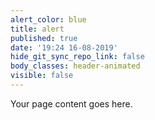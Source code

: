 ```yaml
---
alert_color: blue
title: alert
published: true
date: '19:24 16-08-2019'
hide_git_sync_repo_link: false
body_classes: header-animated
visible: false
---
```


Your page content goes here.